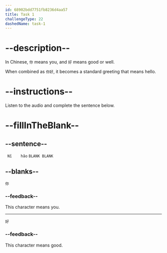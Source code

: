 ```yaml
---
id: 68902bdd7751fb8236d4aa57
title: Task 1
challengeType: 22
dashedName: task-1
---
```


<!-- (Audio) A: 你好 -->

# --description--

In Chinese, `你` means you, and `好` means good or well.  

When combined as `你好`, it becomes a standard greeting that means hello.

# --instructions--

Listen to the audio and complete the sentence below.

# --fillInTheBlank--

## --sentence--

` Nǐ    hǎo`
`BLANK BLANK`

## --blanks--

`你`

### --feedback--

This character means you.

---

`好`

### --feedback--

This character means good.
